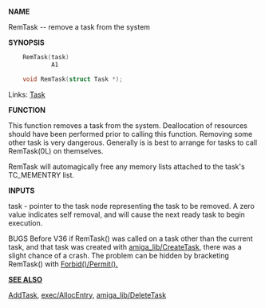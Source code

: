 
**NAME**

RemTask -- remove a task from the system

**SYNOPSIS**

```c
    RemTask(task)
            A1

    void RemTask(struct Task *);

```
Links: [Task](_OOXE) 

**FUNCTION**

This function removes a task from the system.  Deallocation of
resources should have been performed prior to calling this
function.  Removing some other task is very dangerous.  Generally
is is best to arrange for tasks to call RemTask(0L) on themselves.

RemTask will automagically free any memory lists attached to the
task's TC_MEMENTRY list.

**INPUTS**

task - pointer to the task node representing the task to be
removed.  A zero value indicates self removal, and will
cause the next ready task to begin execution.

BUGS
Before V36 if RemTask() was called on a task other than the current
task, and that task was created with [amiga_lib/CreateTask](_OQTA), there was
a slight chance of a crash.  The problem can be hidden by bracketing
RemTask() with <a href="../Includes_and_Autodocs_2._guide/node0369.html">Forbid()/Permit().

**SEE ALSO**

[AddTask](AddTask), [exec/AllocEntry](AllocEntry), [amiga_lib/DeleteTask](_OQUU)
